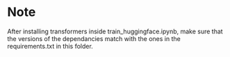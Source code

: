
# Note

After installing transformers inside train_huggingface.ipynb, make sure that the versions of the dependancies match with the ones in the requirements.txt in this folder.
